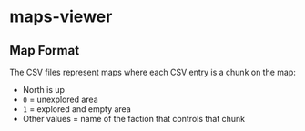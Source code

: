 # maps-viewer

## Map Format

The CSV files represent maps where each CSV entry is a chunk on the map:
- North is up
- `0` = unexplored area
- `1` = explored and empty area  
- Other values = name of the faction that controls that chunk

